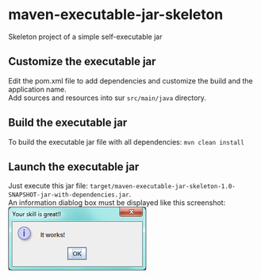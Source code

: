 maven-executable-jar-skeleton
=============================

Skeleton project of a simple self-executable jar

## Customize the executable jar

Edit the pom.xml file to add dependencies and customize the build and the application name.  
Add sources and resources into sur `src/main/java` directory.

## Build the executable jar

To build the executable jar file with all dependencies: `mvn clean install`

## Launch the executable jar

Just execute this jar file: `target/maven-executable-jar-skeleton-1.0-SNAPSHOT-jar-with-dependencies.jar`.  
An information diablog box must be displayed like this screenshot:  
![executable jar screenshot](screenshot.png)

